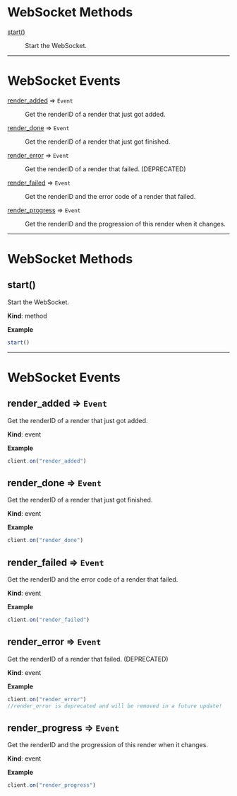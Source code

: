 # WebSocket Methods

<dl>
<dt><a href="#start">start()</a></dt>
<dd><p>Start the WebSocket.</p>
</dd>
</dl>

---

# WebSocket Events

<dl>
<dt><a href="#render_added">render_added</a> ⇒ <code>Event</code></dt>
<dd><p>Get the renderID of a render that just got added.</p>
</dd>
<dt><a href="#render_done">render_done</a> ⇒ <code>Event</code></dt>
<dd><p>Get the renderID of a render that just got finished.</p>
</dd>
<dt><a href="#render_error">render_error</a> ⇒ <code>Event</code></dt>
<dd><p>Get the renderID of a render that failed. (DEPRECATED)</p>
</dd>
<dt><a href="#render_failed">render_failed</a> ⇒ <code>Event</code></dt>
<dd><p>Get the renderID and the error code of a render that failed.</p>
</dd>
<dt><a href="#render_progress">render_progress</a> ⇒ <code>Event</code></dt>
<dd><p>Get the renderID and the progression of this render when it changes.</p>
</dd>
</dl>

---

# WebSocket Methods

## start()
Start the WebSocket.

**Kind**: method  

**Example**  
```js
start()
```

---

# WebSocket Events

<a name="render_added"></a>

## render_added ⇒ <code>Event</code>
Get the renderID of a render that just got added.

**Kind**: event  

**Example**  
```js
client.on("render_added")
```

<a name="render_done"></a>

## render_done ⇒ <code>Event</code>
Get the renderID of a render that just got finished.

**Kind**: event  

**Example**  
```js
client.on("render_done")
```

<a name="render_failed"></a>

## render_failed ⇒ <code>Event</code>
Get the renderID and the error code of a render that failed.

**Kind**: event  

**Example**  
```js
client.on("render_failed")
```

<a name="render_error"></a>

## render_error ⇒ <code>Event</code>
Get the renderID of a render that failed. (DEPRECATED)

**Kind**: event  

**Example**  
```js
client.on("render_error")
//render_error is deprecated and will be removed in a future update!
```

<a name="render_progress"></a>

## render_progress ⇒ <code>Event</code>
Get the renderID and the progression of this render when it changes.

**Kind**: event  

**Example**  
```js
client.on("render_progress")
```
